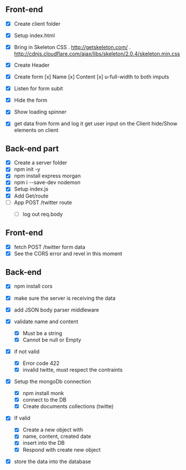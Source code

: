 ## Front-end 

* [x] Create client folder 

* [x] Setup index.html 

* [x] Bring in Skeleton CSS
    . http://getskeleton.com/
    . http://cdnjs.cloudflare.com/ajax/libs/skeleton/2.0.4/skeleton.min.css

* [x] Create Header 

* [x] Create form
    [x] Name
    [x] Content
    [x] u-full-width to both imputs

* [x] Listen for form subit 

* [x] Hide the form

* [x] Show loading spinner

* [x] get data from form and log it 
    get user input on the Client 
    hide/Show elements on client 

## Back-end part

* [x] Create a server folder 
* [x] npm init -y
* [x] npm install express morgan 
* [x] npm i --save-dev nodemon
* [x] Setup index.js 
* [x] Add Get/route
* [ ] App POST /twitter route 
    * [ ] log out req.body


## Front-end 

* [x] fetch POST /twitter form data 
* [x] See the CORS error and revel in this moment 

## Back-end 

* [x] npm install cors 
* [x] make sure the server is receiving the data
* [x] add JSON body parser middleware
* [x] validate name and content 
    * [x] Must be a string 
    * [x] Cannot be null or Empty
* [x] if not valid
    * [x] Error code 422
    * [x] invalid twitte, must respect the contraints 
* [x] Setup the mongoDb connection 
    * [x] npm install monk
    * [x] connect to the DB 
    * [x] Create documents collections (twitte)
* [x] If valid 
    * [x] Create a new object with
    * [x] name, content, created date 
    * [x] insert into the DB
    * [x] Respond with create new object 
* [x] store the data into the database 

